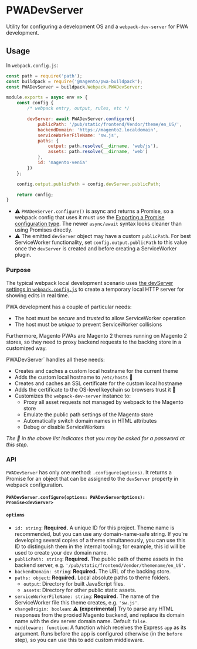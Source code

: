 # PWADevServer

Utility for configuring a development OS and a `webpack-dev-server` for PWA
development.

## Usage

In `webpack.config.js`:

```js
const path = require('path');
const buildpack = require('@magento/pwa-buildpack');
const PWADevServer = buildpack.Webpack.PWADevServer;

module.exports = async env => {
    const config {
        /* webpack entry, output, rules, etc */

        devServer: await PWADevServer.configure({
            publicPath: '/pub/static/frontend/Vendor/theme/en_US/',
            backendDomain: 'https://magento2.localdomain',
            serviceWorkerFileName: 'sw.js',
            paths: {
                output: path.resolve(__dirname, 'web/js'),
                assets: path.resolve(__dirname, 'web')
            },
            id: 'magento-venia'
        })
    };

    config.output.publicPath = config.devServer.publicPath;

    return config;
}
```

- ⚠️ `PWADevServer.configure()` is async and returns a Promise, so a webpack
    config that uses it must use the [Exporting a Promise configuration type](https://webpack.js.org/configuration/configuration-types/#exporting-a-promise).
    The newer `async/await` syntax looks cleaner than using Promises directly.
- ⚠️ The emitted `devServer` object may have a custom `publicPath`. For best
    ServiceWorker functionality, set `config.output.publicPath` to this value
    once the `devServer` is created and before creating a ServiceWorker plugin.

### Purpose

The typical webpack local development scenario uses [the devServer settings in
`webpack.config.js`](https://webpack.js.org/configuration/dev-server/) to create
a temporary local HTTP server for showing edits in real time.

PWA development has a couple of particular needs:

- The host must be _secure_ and _trusted_ to allow ServiceWorker operation
- The host must be _unique_ to prevent ServiceWorker collisions

Furthermore, Magento PWAs are Magento 2 themes running on Magento 2 stores, so
they need to proxy backend requests to the backing store in a customized way.

PWADevServer` handles all these needs:

- Creates and caches a custom local hostname for the current theme
- Adds the custom local hostname to `/etc/hosts`   🔐
- Creates and caches an SSL certificate for the custom local hostname
- Adds the certificate to the OS-level keychain so browsers trust it  🔐
- Customizes the `webpack-dev-server` instance to:
  - Proxy all asset requests not managed by webpack to the Magento store
  - Emulate the public path settings of the Magento store
  - Automatically switch domain names in HTML attributes
  - Debug or disable ServiceWorkers

*The 🔐  in the above list indicates that you may be asked for a password at
this step.*

### API

`PWADevServer` has only one method: `.configure(options)`. It returns a Promise
for an object that can be assigned to the `devServer` property in webpack
configuration.

#### `PWADevServer.configure(options: PWADevServerOptions): Promise<devServer>`

#### `options`

- `id: string`: **Required.** A unique ID for this project. Theme name is
   recommended, but you can use any domain-name-safe string. If you're
   developing several copies of a theme simultaneously, you can use this ID to
   distinguish them in the internal tooling; for example, this id will be used
   to create your dev domain name.
- `publicPath: string`: **Required.** The public path of theme assets in the
   backend server, e.g. `'/pub/static/frontend/Vendor/themename/en_US'`.
- `backendDomain: string`: **Required.** The URL of the backing store.
- `paths: object`: **Required.** Local absolute paths to theme folders.
  - `output`: Directory for built JavaScript files.
  - `assets`: Directory for other public static assets.
- `serviceWorkerFileName: string`: **Required.** The name of the ServiceWorker
   file this theme creates, e.g. `'sw.js'`.
- `changeOrigin: boolean`: ⚠️ **(experimental)** Try to parse any HTML responses
   from the proxied Magento backend, and replace its domain name with the
   dev server domain name. Default `false`.
- `middleware: function`: A function which receives the Express `app` as its
   argument. Runs before the app is configured otherwise (in the `before` step),
   so you can use this to add custom middleware.
